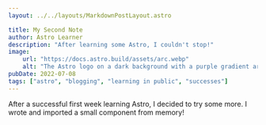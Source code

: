 ```yaml
---
layout: ../../layouts/MarkdownPostLayout.astro

title: My Second Note
author: Astro Learner
description: "After learning some Astro, I couldn't stop!"
image:
    url: "https://docs.astro.build/assets/arc.webp"
    alt: "The Astro logo on a dark background with a purple gradient arc."
pubDate: 2022-07-08
tags: ["astro", "blogging", "learning in public", "successes"]
---
```



After a successful first week learning Astro, I decided to try some more. I wrote and imported a small component from memory!
